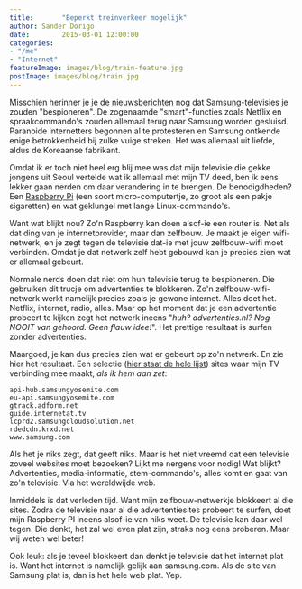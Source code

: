```yaml
---
title:       "Beperkt treinverkeer mogelijk"
author: Sander Dorigo
date:        2015-03-01 12:00:00
categories:
- "/me"
- "Internet"
featureImage: images/blog/train-feature.jpg
postImage: images/blog/train.jpg
---
```


Misschien herinner je je [de nieuwsberichten](http://www.theguardian.com/technology/2015/feb/27/samsung-voice-recording-smart-tv-breach-privacy-law-campaigners-claim) nog dat Samsung-televisies je zouden "bespioneren". De zogenaamde "smart"-functies zoals Netflix en spraakcommando's zouden allemaal terug naar Samsung worden gesluisd. Paranoide internetters begonnen al te protesteren en Samsung ontkende enige betrokkenheid bij zulke vuige streken. Het was allemaal uit liefde, aldus de Koreaanse fabrikant.

<!--more-->

Omdat ik er toch niet heel erg blij mee was dat mijn televisie die gekke jongens uit Seoul vertelde wat ik allemaal met mijn TV deed, ben ik eens lekker gaan nerden om daar verandering in te brengen. De benodigdheden? Een [Raspberry Pi](http://www.raspberrypi.org/) (een soort micro-computertje, zo groot als een pakje sigaretten) en wat geklungel met lange Linux-commando's.

Want wat blijkt nou? Zo'n Raspberry kan doen alsof-ie een router is. Net als dat ding van je internetprovider, maar dan zelfbouw. Je maakt je eigen wifi-netwerk, en je zegt tegen de televisie dat-ie met jouw zelfbouw-wifi moet verbinden. Omdat je dat netwerk zelf hebt gebouwd kan je precies zien wat er allemaal gebeurt.

Normale nerds doen dat niet om hun televisie terug te bespioneren. Die gebruiken dit trucje om advertenties te blokkeren. Zo'n zelfbouw-wifi-netwerk werkt namelijk precies zoals je gewone internet. Alles doet het. Netflix, internet, radio, alles. Maar op het moment dat je een advertentie probeert te kijken zegt het netwerk ineens "_huh? advertenties.nl? Nog NOOIT van gehoord. Geen flauw idee!_". Het prettige resultaat is surfen zonder advertenties.

Maargoed, je kan dus precies zien wat er gebeurt op zo'n netwerk. En zie hier het resultaat. Een selectie ([hier staat de hele lijst](http://pastebin.com/5irNG2DP)) sites waar mijn TV verbinding mee maakt, _als ik hem aan zet_:

```
api-hub.samsungyosemite.com
eu-api.samsungyosemite.com
gtrack.adform.net
guide.internetat.tv
lcprd2.samsungcloudsolution.net
rdedcdn.krxd.net
www.samsung.com
```

Als het je niks zegt, dat geeft niks. Maar is het niet vreemd dat een televisie zoveel websites moet bezoeken? Lijkt me nergens voor nodig! Wat blijkt? Advertenties, media-informatie, stem-commando's, alles komt en gaat van zo'n televisie. Via het wereldwijde web.

Inmiddels is dat verleden tijd. Want mijn zelfbouw-netwerkje blokkeert al die sites. Zodra de televisie naar al die advertentiesites probeert te surfen, doet mijn Raspberry PI ineens alsof-ie van niks weet. De televisie kan daar wel tegen. Die denkt, het zal wel even plat zijn, straks nog eens proberen. Maar wij weten wel beter!

Ook leuk: als je teveel blokkeert dan denkt je televisie dat het internet plat is. Want het internet is namelijk gelijk aan samsung.com. Als de site van Samsung plat is, dan is het hele web plat. Yep.

